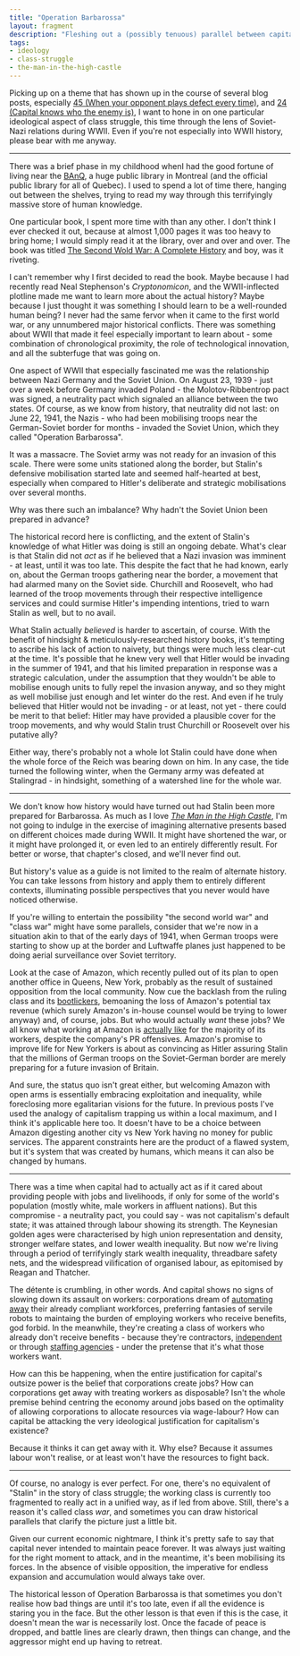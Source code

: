 ```yaml
---
title: "Operation Barbarossa"
layout: fragment
description: "Fleshing out a (possibly tenuous) parallel between capital's relationship to labour & Germany's 1941 invasion of the Soviet Union."
tags:
- ideology
- class-struggle
- the-man-in-the-high-castle
---
```


Picking up on a theme that has shown up in the course of several blog posts, especially [45 (When your opponent plays defect every time)](posts/fragments-45), and [24 (Capital knows who the enemy is)](/posts/fragments-24), I want to hone in on one particular ideological aspect of class struggle, this time through the lens of Soviet-Nazi relations during WWII. Even if you're not especially into WWII history, please bear with me anyway.

***

There was a brief phase in my childhood whenI had the good fortune of living near the [BAnQ](https://en.wikipedia.org/wiki/Biblioth%C3%A8que_et_Archives_nationales_du_Qu%C3%A9bec), a huge public library in Montreal (and the official public library for all of Quebec). I used to spend a lot of time there, hanging out between the shelves, trying to read my way through this terrifyingly massive store of human knowledge.

One particular book, I spent more time with than any other. I don't think I ever checked it out, because at almost 1,000 pages it was too heavy to bring home; I would simply read it at the library, over and over and over. The book was titled [The Second Wold War: A Complete History](https://www.goodreads.com/book/show/8910.The_Second_World_War) and boy, was it riveting.

I can't remember why I first decided to read the book. Maybe because I had recently read Neal Stephenson's _Cryptonomicon_, and the WWII-inflected plotline made me want to learn more about the actual history? Maybe because I just thought it was something I should learn to be a well-rounded human being? I never had the same fervor when it came to the first world war, or any unnumbered major historical conflicts. There was something about WWII that made it feel especially important to learn about - some combination of chronological proximity, the role of technological innovation, and all the subterfuge that was going on.

One aspect of WWII that especially fascinated me was the relationship between Nazi Germany and the Soviet Union. On August 23, 1939 - just over a week before Germany invaded Poland - the Molotov-Ribbentrop pact was signed, a neutrality pact which signaled an alliance between the two states. Of course, as we know from history, that neutrality did not last: on June 22, 1941, the Nazis - who had been mobilising troops near the German-Soviet border for months - invaded the Soviet Union, which they called "Operation Barbarossa".

It was a massacre. The Soviet army was not ready for an invasion of this scale. There were some units stationed along the border, but Stalin's defensive mobilisation started late and seemed half-hearted at best, especially when compared to Hitler's deliberate and strategic mobilisations over several months.

Why was there such an imbalance? Why hadn't the Soviet Union been prepared in advance?

The historical record here is conflicting, and the extent of Stalin's knowledge of what Hitler was doing is still an ongoing debate. What's clear is that Stalin did not _act_ as if he believed that a Nazi invasion was imminent - at least, until it was too late. This despite the fact that he had known, early on, about the German troops gathering near the border, a movement that had alarmed many on the Soviet side. Churchill and Roosevelt, who had learned of the troop movements through their respective intelligence services and could surmise Hitler's impending intentions, tried to warn Stalin as well, but to no avail. 

What Stalin actually _believed_ is harder to ascertain, of course. With the benefit of hindsight & meticulously-researched history books, it's tempting to ascribe his lack of action to naivety, but things were much less clear-cut at the time. It's possible that he knew very well that Hitler would be invading in the summer of 1941, and that his limited preparation in response was a strategic calculation, under the assumption that they wouldn't be able to mobilise enough units to fully repel the invasion anyway, and so they might as well mobilise just enough and let winter do the rest. And even if he truly believed that Hitler would not be invading - or at least, not yet - there could be merit to that belief: Hitler may have provided a plausible cover for the troop movements, and why would Stalin trust Churchill or Roosevelt over his putative ally?

Either way, there's probably not a whole lot Stalin could have done when the whole force of the Reich was bearing down on him. In any case, the tide turned the following winter, when the Germany army was defeated at Stalingrad - in hindsight, something of a watershed line for the whole war.

***

We don't know how history would have turned out had Stalin been more prepared for Barbarossa. As much as I love [_The Man in the High Castle_](/posts/fragments-32), I'm not going to indulge in the exercise of imagining alternative presents based on different choices made during WWII. It might have shortened the war, or it might have prolonged it, or even led to an entirely differently result. For better or worse, that chapter's closed, and we'll never find out.

But history's value as a guide is not limited to the realm of alternate history. You can take lessons from history and apply them to entirely different contexts, illuminating possible perspectives that you never would have noticed otherwise.

If you're willing to entertain the possibility "the second world war" and "class war" might have some parallels, consider that we're now in a situation akin to that of the early days of 1941, when German troops were starting to show up at the border and Luftwaffe planes just happened to be doing aerial surveillance over Soviet territory.

Look at the case of Amazon, which recently pulled out of its plan to open another office in Queens, New York, probably as the result of sustained opposition from the local community. Now cue the backlash from the ruling class and its [bootlickers](https://slate.com/news-and-politics/2019/02/losing-amazon-hq2-sucks-for-new-york.html), bemoaning the loss of Amazon's potential tax revenue (which surely Amazon's in-house counsel would be trying to lower anyway) and, of course, jobs. But who would actually _want_ these jobs? We all know what working at Amazon is [actually like](https://www.theguardian.com/technology/2019/jan/01/amazon-fulfillment-center-warehouse-employees-union-new-york-minnesota) for the majority of its workers, despite the company's PR offensives. Amazon's promise to improve life for New Yorkers is about as convincing as Hitler assuring Stalin that the millions of German troops on the Soviet-German border are merely preparing for a future invasion of Britain.

And sure, the status quo isn't great either, but welcoming Amazon with open arms is essentially embracing exploitation and inequality, while foreclosing more egalitarian visions for the future. In previous posts I've used the analogy of capitalism trapping us within a local maximum, and I think it's applicable here too. It doesn't have to be a choice between Amazon digesting another city vs New York having no money for public services. The apparent constraints here are the product of a flawed system, but it's system that was created by humans, which means it can also be changed by humans.

***

There was a time when capital had to actually act as if it cared about providing people with jobs and livelihoods, if only for some of the world's population (mostly white, male workers in affluent nations). But this compromise - a neutrality pact, you could say - was not capitalism's default state; it was attained through labour showing its strength. The Keynesian golden ages were characterised by high union representation and density, stronger welfare states, and lower wealth inequality. But now we're living through a period of terrifyingly stark wealth inequality, threadbare safety nets, and the widespread vilification of organised labour, as epitomised by Reagan and Thatcher.

The détente is crumbling, in other words. And capital shows no signs of slowing down its assault on workers: corporations dream of [automating away](https://www.nytimes.com/2019/01/25/technology/automation-davos-world-economic-forum.html) their already compliant workforces, preferring fantasies of servile robots to maintaing the burden of employing workers who receive benefits, god forbid. In the meanwhile, they're creating a class of workers who already don't receive benefits - because they're contractors, [independent](https://www.nytimes.com/2018/04/30/business/economy/gig-economy-ruling.html) or through [staffing agencies](https://notesfrombelow.org/article/organising-silicon-valleys-shadow-workforce) - under the pretense that it's what those workers want.

How can this be happening, when the entire justification for capital's outsize power is the belief that corporations create jobs? How can corporations get away with treating workers as disposable? Isn't the whole premise behind centring the economy around jobs based on the optimality of allowing corporations to allocate resources via wage-labour? How can capital be attacking the very ideological justification for capitalism's existence?

Because it thinks it can get away with it. Why else? Because it assumes labour won't realise, or at least won't have the resources to fight back.

***

Of course, no analogy is ever perfect. For one, there's no equivalent of "Stalin" in the story of class struggle; the working class is currently too fragmented to really act in a unified way, as if led from above. Still, there's a reason it's called class _war_, and sometimes you can draw historical parallels that clarify the picture just a little bit.

Given our current economic nightmare, I think it's pretty safe to say that capital never intended to maintain peace forever. It was always just waiting for the right moment to attack, and in the meantime, it's been mobilising its forces. In the absence of visible opposition, the imperative for endless expansion and accumulation would always take over.

The historical lesson of Operation Barbarossa is that sometimes you don't realise how bad things are until it's too late, even if all the evidence is staring you in the face. But the other lesson is that even if this is the case, it doesn't mean the war is necessarily lost. Once the facade of peace is dropped, and battle lines are clearly drawn, then things can change, and the aggressor might end up having to retreat.
